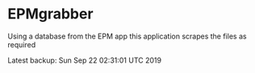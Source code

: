 # EPMgrabber
Using a database from the EPM app this application scrapes the files as required


Latest backup: Sun Sep 22 02:31:01 UTC 2019
